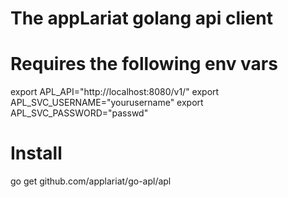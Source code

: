 # The appLariat golang api client

# Requires the following env vars
export APL_API="http://localhost:8080/v1/"
export APL_SVC_USERNAME="yourusername"
export APL_SVC_PASSWORD="passwd"

# Install
go get github.com/applariat/go-apl/apl